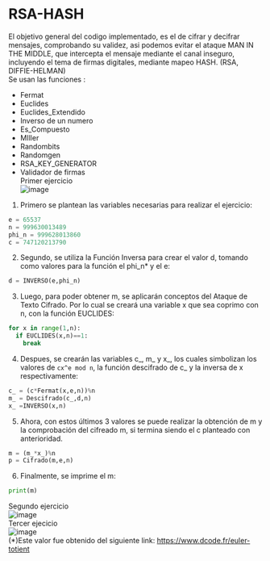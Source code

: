 # RSA-HASH
El objetivo general del codigo implementado, es el de cifrar y decifrar mensajes, comprobando su validez, asi podemos evitar el ataque MAN IN THE MIDDLE, que intercepta el mensaje mediante el canal inseguro, incluyendo el tema de firmas digitales, mediante mapeo HASH. (RSA, DIFFIE-HELMAN)<br>
Se usan las funciones :<br>
- Fermat
- Euclides
- Euclides_Extendido
- Inverso de un numero
- Es_Compuesto
- MIller
- Randombits
- Randomgen
- RSA_KEY_GENERATOR
- Validador de firmas
<br>Primer ejercicio<br>
![image](https://user-images.githubusercontent.com/85748915/176943895-7c60f54a-cab8-4a20-b6a6-342929b315db.png)<br>
1) Primero se plantean las variables necesarias para realizar el ejercicio:
```python
e = 65537
n = 999630013489
phi_n = 999628013860
c = 747120213790
```
2) Segundo, se utiliza la Función Inversa para crear el valor d, tomando como valores para la función el phi_n* y el e:
```python
d = INVERSO(e,phi_n)
```
3) Luego, para poder obtener m, se aplicarán conceptos del Ataque de Texto Cifrado. Por lo cual se creará una variable x que sea coprimo con n, con la función EUCLIDES:
```python
for x in range(1,n):
  if EUCLIDES(x,n)==1:
    break
```
4) Despues, se crearán las variables c_, m_ y x_, los cuales simbolizan los valores de ```cx^e mod n```, la función descifrado de c_ y la inversa de x respectivamente:
```python
c_ = (c*Fermat(x,e,n))%n
m_ = Descifrado(c_,d,n)
x_ =INVERSO(x,n)
```
5) Ahora, con estos últimos 3 valores se puede realizar la obtención de m y la comprobación del cifreado m, si termina siendo el c planteado con anterioridad.
```python
m = (m_*x_)%n
p = Cifrado(m,e,n)
```
6) Finalmente, se imprime el m:
```python
print(m)
```
Segundo ejercicio<br>
![image](https://user-images.githubusercontent.com/85748915/176944006-45626b43-a69c-47f6-b0f4-11b5bab69ad4.png)<br>
Tercer ejecicio<br>
![image](https://user-images.githubusercontent.com/85748915/176944107-bf109294-3a4b-4727-b868-6c582aad7725.png)<br>
(*)Este valor fue obtenido del siguiente link: https://www.dcode.fr/euler-totient
